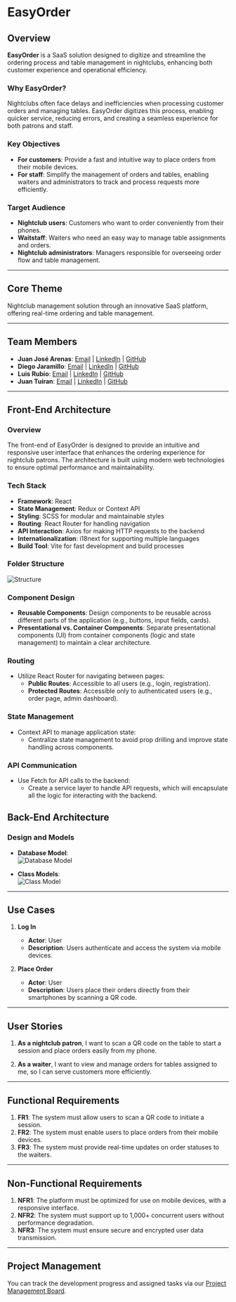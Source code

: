 # EasyOrder

## Overview

**EasyOrder** is a SaaS solution designed to digitize and streamline the ordering process and table management in nightclubs, enhancing both customer experience and operational efficiency.

### Why EasyOrder?
Nightclubs often face delays and inefficiencies when processing customer orders and managing tables. EasyOrder digitizes this process, enabling quicker service, reducing errors, and creating a seamless experience for both patrons and staff.

### Key Objectives
- **For customers**: Provide a fast and intuitive way to place orders from their mobile devices.
- **For staff**: Simplify the management of orders and tables, enabling waiters and administrators to track and process requests more efficiently.

### Target Audience
- **Nightclub users**: Customers who want to order conveniently from their phones.
- **Waitstaff**: Waiters who need an easy way to manage table assignments and orders.
- **Nightclub administrators**: Managers responsible for overseeing order flow and table management.

---

## Core Theme
Nightclub management solution through an innovative SaaS platform, offering real-time ordering and table management.

---

## Team Members
- **Juan José Arenas**: [Email](mailto:juanjoarenas1218@gmail.com) | [LinkedIn](www.linkedin.com/in/juan-josé-arenas-gaviria-144b79249) | [GitHub](https://github.com/jarenas1)
- **Diego Jaramillo**: [Email](97jaramillo@gmail.com) | [LinkedIn](https://www.linkedin.com) | [GitHub](https://github.com/diego97jaramillo)
- **Luis Rubio**: [Email](mailto:member3@example.com) | [LinkedIn](https://www.linkedin.com) | [GitHub](https://github.com/luisruro)
- **Juan Tuiran**: [Email](mailto:member4@example.com) | [LinkedIn](https://www.linkedin.com) | [GitHub](https://github.com/PJuanTuiran)

---

## Front-End Architecture

### Overview
The front-end of EasyOrder is designed to provide an intuitive and responsive user interface that enhances the ordering experience for nightclub patrons. The architecture is built using modern web technologies to ensure optimal performance and maintainability.

### Tech Stack
- **Framework**: React
- **State Management**: Redux or Context API
- **Styling**: SCSS for modular and maintainable styles
- **Routing**: React Router for handling navigation
- **API Interaction**: Axios for making HTTP requests to the backend
- **Internationalization**: i18next for supporting multiple languages
- **Build Tool**: Vite for fast development and build processes

### Folder Structure

  ![Structure](https://private-user-images.githubusercontent.com/120411525/370538893-954ed950-84d5-49aa-9376-3eb7ed49f55d.jpg?jwt=eyJhbGciOiJIUzI1NiIsInR5cCI6IkpXVCJ9.eyJpc3MiOiJnaXRodWIuY29tIiwiYXVkIjoicmF3LmdpdGh1YnVzZXJjb250ZW50LmNvbSIsImtleSI6ImtleTUiLCJleHAiOjE3MjcyMzM5ODcsIm5iZiI6MTcyNzIzMzY4NywicGF0aCI6Ii8xMjA0MTE1MjUvMzcwNTM4ODkzLTk1NGVkOTUwLTg0ZDUtNDlhYS05Mzc2LTNlYjdlZDQ5ZjU1ZC5qcGc_WC1BbXotQWxnb3JpdGhtPUFXUzQtSE1BQy1TSEEyNTYmWC1BbXotQ3JlZGVudGlhbD1BS0lBVkNPRFlMU0E1M1BRSzRaQSUyRjIwMjQwOTI1JTJGdXMtZWFzdC0xJTJGczMlMkZhd3M0X3JlcXVlc3QmWC1BbXotRGF0ZT0yMDI0MDkyNVQwMzA4MDdaJlgtQW16LUV4cGlyZXM9MzAwJlgtQW16LVNpZ25hdHVyZT03YTI5MzdkN2ZmYjM4NjM2N2Q1OTQxYThkODMwZDc4ZDMzNzJmYmU0OTZlZjc5ZTc1NjJmYWFjMzhkNzU4MGU1JlgtQW16LVNpZ25lZEhlYWRlcnM9aG9zdCJ9.tJ5Y0W3MR1Ea8kdrNeVhu0JVn9plHv65QuvZbqNvYyY)

### Component Design
- **Reusable Components**: Design components to be reusable across different parts of the application (e.g., buttons, input fields, cards).
- **Presentational vs. Container Components**: Separate presentational components (UI) from container components (logic and state management) to maintain a clear architecture.

### Routing
- Utilize React Router for navigating between pages:
  - **Public Routes**: Accessible to all users (e.g., login, registration).
  - **Protected Routes**: Accessible only to authenticated users (e.g., order page, admin dashboard).

### State Management
- Context API to manage application state:
  - Centralize state management to avoid prop drilling and improve state handling across components.

### API Communication
- Use Fetch for API calls to the backend:
  - Create a service layer to handle API requests, which will encapsulate all the logic for interacting with the backend.


## Back-End Architecture

### Design and Models
- **Database Model**:  
  ![Database Model](blob:https://web.whatsapp.com/e9ad1c39-dfc2-4f12-96a9-206e1b2b73cd)
  
- **Class Models**:  
  ![Class Model](blob:https://web.whatsapp.com/e29d8acb-8c32-4b2f-9858-c9825dab660d)
---

## Use Cases

1. **Log In**
   - **Actor**: User
   - **Description**: Users authenticate and access the system via mobile devices.
   
2. **Place Order**
   - **Actor**: User
   - **Description**: Users place their orders directly from their smartphones by scanning a QR code.

---

## User Stories

1. **As a nightclub patron**, I want to scan a QR code on the table to start a session and place orders easily from my phone.
   
2. **As a waiter**, I want to view and manage orders for tables assigned to me, so I can serve customers more efficiently.

---

## Functional Requirements

1. **FR1**: The system must allow users to scan a QR code to initiate a session.
2. **FR2**: The system must enable users to place orders from their mobile devices.
3. **FR3**: The system must provide real-time updates on order statuses to the waiters.

---

## Non-Functional Requirements

1. **NFR1**: The platform must be optimized for use on mobile devices, with a responsive interface.
2. **NFR2**: The system must support up to 1,000+ concurrent users without performance degradation.
3. **NFR3**: The system must ensure secure and encrypted user data transmission.

---

## Project Management

You can track the development progress and assigned tasks via our [Project Management Board](link-to-board).
